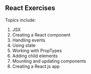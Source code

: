 ## React Exercises


Topics include:

1. JSX
2. Creating a React component
3. Handling events
4. Using state
5. Working with PropTypes
6. Adding child elements
7. Mounting and updating components
8. Creating a React.js app
